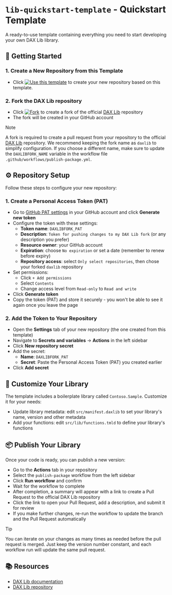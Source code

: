 # `lib-quickstart-template` - Quickstart Template

A ready-to-use template containing everything you need to start developing your own DAX Lib library.

## 🚀 Getting Started

### 1. Create a New Repository from this Template

- Click [![Use this template](https://img.shields.io/badge/Use%20this%20template-brightgreen?logo=github)](https://github.com/daxlib/lib-quickstart-template/generate) to create your new repository based on this template.

### 2. Fork the DAX Lib repository

- Click [![Fork](https://img.shields.io/badge/Fork-brightgreen?logo=github)](https://github.com/daxlib/daxlib/fork) to create a fork of the official [DAX Lib](https://github.com/daxlib/daxlib) repository
- The fork will be created in your GitHub account

> [!NOTE]
> A fork is required to create a pull request from your repository to the official [DAX Lib](https://github.com/daxlib/daxlib) repository. We recommend keeping the fork name as `daxlib` to simplify configuration. If you choose a different name, make sure to update the `DAXLIBFORK_NAME` variable in the workflow file `.github/workflows/publish-package.yml`.

## ⚙️ Repository Setup

Follow these steps to configure your new repository:

### 1. Create a Personal Access Token (PAT)

- Go to [GitHub PAT settings](https://github.com/settings/personal-access-tokens/) in your GitHub account and click **Generate new token**
- Configure the token with these settings:
  - **Token name**: `DAXLIBFORK_PAT`
  - **Description**: `Token for pushing changes to my DAX Lib fork` (or any description you prefer)
  - **Resource owner**: your GitHub account
  - **Expiration**: choose `No expiration` or set a date (remember to renew before expiry)
  - **Repository access**: select `Only select repositories`, then chose your forked `daxlib` repository
- Set permissions:
  - Click `+ Add permissions`
  - Select `Contents`
  - Change access level from `Read-only` to `Read and write`
- Click **Generate token**
- Copy the token (PAT) and store it securely - you won't be able to see it again once you leave the page

### 2. Add the Token to Your Repository

- Open the **Settings** tab of your new repository (the one created from this template)
- Navigate to **Secrets and variables** → **Actions** in the left sidebar
- Click **New repository secret**
- Add the secret:
  - **Name**: `DAXLIBFORK_PAT`
  - **Secret**: Paste the Personal Access Token (PAT) you created earlier
- Click **Add secret**

## 🧩 Customize Your Library

The template includes a boilerplate library called `Contoso.Sample`. Customize it for your needs:

- Update library metadata: edit `src/manifest.daxlib` to set your library's name, version and other metadata
- Add your functions: edit `src/lib/functions.tmld` to define your library's functions

## 📦 Publish Your Library

Once your code is ready, you can publish a new version:

- Go to the **Actions** tab in your repository
- Select the `publish-package` workflow from the left sidebar
- Click **Run workflow** and confirm
- Wait for the workflow to complete
- After completion, a summary will appear with a link to create a Pull Request to the official DAX Lib repository
- Click the link to open your Pull Request, add a description, and submit it for review
- If you make further changes, re-run the workflow to update the branch and the Pull Request automatically

> [!TIP]
> You can iterate on your changes as many times as needed before the pull request is merged. Just keep the version number constant, and each workflow run will update the same pull request.

## 📚 Resources

- [DAX Lib documentation](https://docs.daxlib.org/)
- [DAX Lib repository](https://github.com/daxlib/daxlib)

